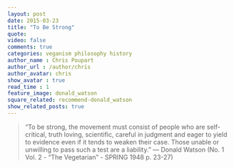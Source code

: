 ```yaml
---
layout: post
date: 2015-03-23
title: "To Be Strong"
quote: 
video: false
comments: true
categories: veganism philosophy history
author_name : Chris Poupart
author_url : /author/chris
author_avatar: chris
show_avatar : true
read_time : 1
feature_image: donald_watson
square_related: recommend-donald_watson
show_related_posts: true
---
```


> “To be strong, the movement must consist of people who are self-critical, truth loving, scientific, careful in judgment and eager to yield to evidence even if it tends to weaken their case. Those unable or unwilling to pass such a test are a liability.” — Donald Watson (No. 1 Vol. 2 - “The Vegetarian” - SPRING 1948 p. 23-27)
